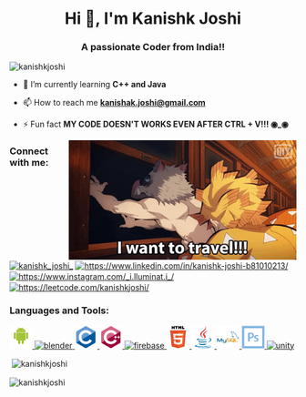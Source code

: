 <h1 align="center">Hi 👋, I'm Kanishk Joshi</h1>
<h3 align="center">A passionate Coder from India!!</h3>

<p align="left"> <img src="https://komarev.com/ghpvc/?username=kanishkjoshi&label=Profile%20views&color=0e75b6&style=flat" alt="kanishkjoshi" /> </p>

- 🌱 I’m currently learning **C++ and Java**

- 📫 How to reach me **kanishak.joshi@gmail.com**

- ⚡ Fun fact **MY CODE DOESN'T WORKS EVEN AFTER CTRL + V!!! ◉_◉**
<img align="right" alt="Coding" width="400" src="https://github.com/KanishkJoshi/KanishkJoshi/blob/main/inosuke.gif">


<h3 align="left">Connect with me:</h3>
<p align="left">
<a href="https://twitter.com/kanishk_joshi_" target="blank"><img align="center" src="https://raw.githubusercontent.com/rahuldkjain/github-profile-readme-generator/master/src/images/icons/Social/twitter.svg" alt="kanishk_joshi_" height="30" width="40" /></a>
<a href="https://linkedin.com/in/https://www.linkedin.com/in/kanishk-joshi-b81010213/" target="blank"><img align="center" src="https://raw.githubusercontent.com/rahuldkjain/github-profile-readme-generator/master/src/images/icons/Social/linked-in-alt.svg" alt="https://www.linkedin.com/in/kanishk-joshi-b81010213/" height="30" width="40" /></a>
<a href="https://instagram.com/https://www.instagram.com/_i.lluminat.i_/" target="blank"><img align="center" src="https://raw.githubusercontent.com/rahuldkjain/github-profile-readme-generator/master/src/images/icons/Social/instagram.svg" alt="https://www.instagram.com/_i.lluminat.i_/" height="30" width="40" /></a>
<a href="https://www.leetcode.com/https://leetcode.com/kanishkjoshi/" target="blank"><img align="center" src="https://raw.githubusercontent.com/rahuldkjain/github-profile-readme-generator/master/src/images/icons/Social/leet-code.svg" alt="https://leetcode.com/kanishkjoshi/" height="30" width="40" /></a>
</p>

<h3 align="left">Languages and Tools:</h3>
<p align="left"> <a href="https://developer.android.com" target="_blank" rel="noreferrer"> <img src="https://raw.githubusercontent.com/devicons/devicon/master/icons/android/android-original-wordmark.svg" alt="android" width="40" height="40"/> </a> <a href="https://www.blender.org/" target="_blank" rel="noreferrer"> <img src="https://download.blender.org/branding/community/blender_community_badge_white.svg" alt="blender" width="40" height="40"/> </a> <a href="https://www.cprogramming.com/" target="_blank" rel="noreferrer"> <img src="https://raw.githubusercontent.com/devicons/devicon/master/icons/c/c-original.svg" alt="c" width="40" height="40"/> </a> <a href="https://www.w3schools.com/cpp/" target="_blank" rel="noreferrer"> <img src="https://raw.githubusercontent.com/devicons/devicon/master/icons/cplusplus/cplusplus-original.svg" alt="cplusplus" width="40" height="40"/> </a> <a href="https://firebase.google.com/" target="_blank" rel="noreferrer"> <img src="https://www.vectorlogo.zone/logos/firebase/firebase-icon.svg" alt="firebase" width="40" height="40"/> </a> <a href="https://www.w3.org/html/" target="_blank" rel="noreferrer"> <img src="https://raw.githubusercontent.com/devicons/devicon/master/icons/html5/html5-original-wordmark.svg" alt="html5" width="40" height="40"/> </a> <a href="https://www.java.com" target="_blank" rel="noreferrer"> <img src="https://raw.githubusercontent.com/devicons/devicon/master/icons/java/java-original.svg" alt="java" width="40" height="40"/> </a> <a href="https://www.mysql.com/" target="_blank" rel="noreferrer"> <img src="https://raw.githubusercontent.com/devicons/devicon/master/icons/mysql/mysql-original-wordmark.svg" alt="mysql" width="40" height="40"/> </a> <a href="https://www.photoshop.com/en" target="_blank" rel="noreferrer"> <img src="https://raw.githubusercontent.com/devicons/devicon/master/icons/photoshop/photoshop-line.svg" alt="photoshop" width="40" height="40"/> </a> <a href="https://unity.com/" target="_blank" rel="noreferrer"> <img src="https://www.vectorlogo.zone/logos/unity3d/unity3d-icon.svg" alt="unity" width="40" height="40"/> </a> </p>

<p>&nbsp;<img align="center" src="https://github-readme-stats.vercel.app/api?username=kanishkjoshi&show_icons=true&locale=en" alt="kanishkjoshi" /></p>

<p><img align="center" src="https://github-readme-streak-stats.herokuapp.com/?user=kanishkjoshi&" alt="kanishkjoshi" /></p>
